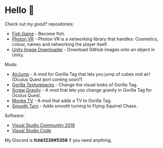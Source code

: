 # Hello :wave:

Check out my <i>good?</i> repositories:
- [Fish Game](https://github.com/fchb1239/FishGame) - Become fish.
- [Photon VR](https://github.com/fchb1239/PhotonVR) - Photon VR is a networking library that handles: Cosmetics, colour, names and networking the player itself.
- [Unity Image Downloader](https://github.com/fchb1239/UnityImageDownloader) - Download GitHub images onto an object in Unity.

Mods:
- [AirJump](https://github.com/fchb1239/AirJump) - A mod for Gorilla Tag that lets you jump of cubes mid air! (Oculus Quest port coming soon?)
- [Gorilla Texturepacks](https://github.com/fchb1239/GorillaTexturepacks) - Change the visual looks of Gorilla Tag.
- [Screw Gravity](https://github.com/fchb1239/ScrewGravity) - A mod that lets you change gravity in Gorilla Tag for Oculus Quest.
- [Monke TV](https://github.com/fchb1239/MonkeTV) - A mod that adds a TV to Gorilla Tag.
- [Smooth Turn](https://github.com/fchb1239/SmoothTurn) - Adds smooth turning to Flying Squirrel Chase.

Software:
- [Visual Studio Community 2019](https://visualstudio.microsoft.com/downloads/)
- [Visual Studio Code](https://code.visualstudio.com/download)

My Discord is <b>fchb1239#5358</b> if you need anything.
